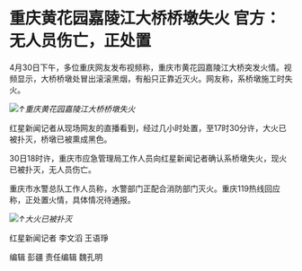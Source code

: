 # 重庆黄花园嘉陵江大桥桥墩失火 官方：无人员伤亡，正处置

4月30日下午，多位重庆网友发布视频称，重庆市黄花园嘉陵江大桥突发火情。视频显示，大桥桥墩处冒出滚滚黑烟，有船只正靠近灭火。网友称，系桥墩施工时失火。

![](https://inews.gtimg.com/om_bt/O63aVJVRQ-wNWpTWOAS7S1LnYyHR0UgRNJu7TWj-fg5gkAA/1000)_↑重庆黄花园嘉陵江大桥桥墩失火_

红星新闻记者从现场网友的直播看到，经过几小时处置，至17时30分许，大火已被扑灭，桥墩已被熏成黑色。

30日18时许，重庆市应急管理局工作人员向红星新闻记者确认系桥墩失火，现火已被扑灭，无人员伤亡。

重庆市水警总队工作人员称，水警部门正配合消防部门灭火。重庆119热线回应称，正处置火情，具体情况待通报。

![](https://inews.gtimg.com/om_bt/OyWPISuXWxlfJnor8NpvDNyU2W08HW7LUTaBKoRTUvt-QAA/1000)_↑大火已被扑灭_

红星新闻记者 李文滔 王语琤

编辑 彭疆 责任编辑 魏孔明

